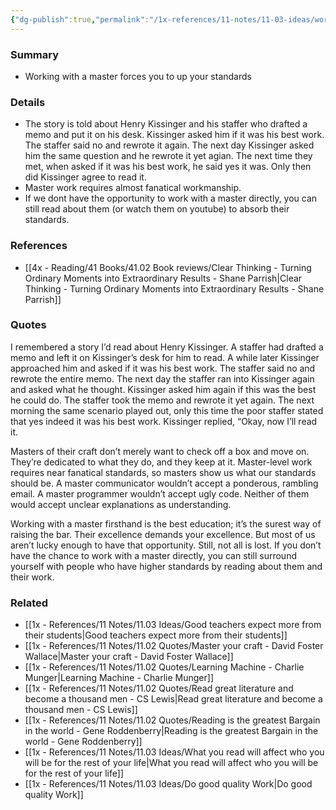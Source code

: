 ```yaml
---
{"dg-publish":true,"permalink":"/1x-references/11-notes/11-03-ideas/working-with-a-master-elevates-our-standards/","title":"Working with a master elevates our standards","created":"2024-02-14T20:18:20.053+03:00","updated":"2024-02-14T20:18:20.053+03:00"}
---
```



### Summary
- Working with a master forces you to up your standards

### Details
- The story is told about Henry Kissinger and his staffer who drafted a memo and put it on his desk. Kissinger asked him if it was his best work. The staffer said no and rewrote it again. The next day Kissinger asked him the same question and he rewrote it yet agian. The next time they met, when asked if it was his best work, he said yes it was. Only then did Kissinger agree to read it.
- Master work requires almost fanatical workmanship.
- If we dont have the opportunity to work with a master directly, you can still read about them (or watch them on youtube) to absorb their standards.

### References
- [[4x - Reading/41 Books/41.02 Book reviews/Clear Thinking - Turning Ordinary Moments into Extraordinary Results - Shane  Parrish\|Clear Thinking - Turning Ordinary Moments into Extraordinary Results - Shane  Parrish]]

### Quotes
I remembered a story I’d read about Henry Kissinger. A staffer had drafted a memo and left it on Kissinger’s desk for him to read. A while later Kissinger approached him and asked if it was his best work. The staffer said no and rewrote the entire memo. The next day the staffer ran into Kissinger again and asked what he thought. Kissinger asked him again if this was the best he could do. The staffer took the memo and rewrote it yet again. The next morning the same scenario played out, only this time the poor staffer stated that yes indeed it was his best work. Kissinger replied, “Okay, now I’ll read it.

Masters of their craft don’t merely want to check off a box and move on. They’re dedicated to what they do, and they keep at it. Master-level work requires near fanatical standards, so masters show us what our standards should be. A master communicator wouldn’t accept a ponderous, rambling email. A master programmer wouldn’t accept ugly code. Neither of them would accept unclear explanations as understanding.

Working with a master firsthand is the best education; it’s the surest way of raising the bar. Their excellence demands your excellence. But most of us aren’t lucky enough to have that opportunity. Still, not all is lost. If you don’t have the chance to work with a master directly, you can still surround yourself with people who have higher standards by reading about them and their work.

### Related
- [[1x - References/11 Notes/11.03 Ideas/Good teachers expect more from their students\|Good teachers expect more from their students]]
- [[1x - References/11 Notes/11.02 Quotes/Master your craft - David Foster Wallace\|Master your craft - David Foster Wallace]]
- [[1x - References/11 Notes/11.02 Quotes/Learning Machine - Charlie Munger\|Learning Machine - Charlie Munger]]
- [[1x - References/11 Notes/11.02 Quotes/Read great literature and become a thousand men - CS Lewis\|Read great literature and become a thousand men - CS Lewis]]
- [[1x - References/11 Notes/11.02 Quotes/Reading is the greatest Bargain in the world - Gene Roddenberry\|Reading is the greatest Bargain in the world - Gene Roddenberry]]
- [[1x - References/11 Notes/11.03 Ideas/What you read will affect who you will be for the rest of your life\|What you read will affect who you will be for the rest of your life]]
- [[1x - References/11 Notes/11.03 Ideas/Do good quality Work\|Do good quality Work]]